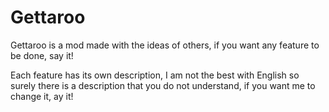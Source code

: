# Gettaroo
Gettaroo is a mod made with the ideas of others, if you want any feature to be done, say it!

Each feature has its own description, I am not the best with English so surely there is a description that you do not understand, if you want me to change it, ay it!
